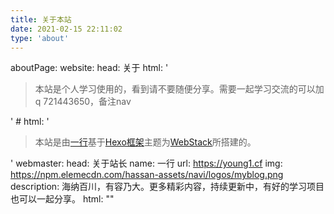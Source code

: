 ```yaml
---
title: 关于本站
date: 2021-02-15 22:11:02
type: 'about'
---
```


aboutPage:
  website:
    head: 关于
    html: '<blockquote><p>本站是个人学习使用的，看到请不要随便分享。需要一起学习交流的可以加q 721443650，备注nav</p></blockquote>'
    # html: '<blockquote><p>本站是由<a href="https://github.com/hassanblog">一行</a>基于<a href="https://hexo.io/">Hexo框架</a>主题为<a href="https://github.com/HCLonely/hexo-theme-webstack">WebStack</a>所搭建的。</p></blockquote>'
  webmaster:
    head: 关于站长
    name: 一行
    url: https://young1.cf
    img: https://npm.elemecdn.com/hassan-assets/navi/logos/myblog.png
    description: 海纳百川，有容乃大。更多精彩内容，持续更新中，有好的学习项目也可以一起分享。
    html: ""
